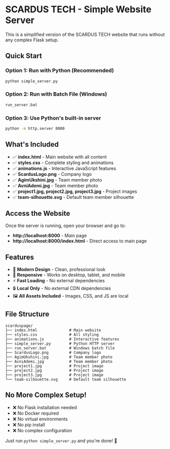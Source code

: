 # SCARDUS TECH - Simple Website Server

This is a simplified version of the SCARDUS TECH website that runs without any complex Flask setup.

## Quick Start

### Option 1: Run with Python (Recommended)
```bash
python simple_server.py
```

### Option 2: Run with Batch File (Windows)
```bash
run_server.bat
```

### Option 3: Use Python's built-in server
```bash
python -m http.server 8000
```

## What's Included

- ✅ **index.html** - Main website with all content
- ✅ **styles.css** - Complete styling and animations
- ✅ **animations.js** - Interactive JavaScript features
- ✅ **ScardusLogo.png** - Company logo
- ✅ **AgimUkshini.jpg** - Team member photo
- ✅ **AvniAdemi.jpg** - Team member photo
- ✅ **project1.jpg, project2.jpg, project3.jpg** - Project images
- ✅ **team-silhouette.svg** - Default team member silhouette

## Access the Website

Once the server is running, open your browser and go to:
- **http://localhost:8000** - Main page
- **http://localhost:8000/index.html** - Direct access to main page

## Features

- 🎨 **Modern Design** - Clean, professional look
- 📱 **Responsive** - Works on desktop, tablet, and mobile
- ⚡ **Fast Loading** - No external dependencies
- 🔒 **Local Only** - No external CDN dependencies
- 🖼️ **All Assets Included** - Images, CSS, and JS are local

## File Structure

```
scarduspage/
├── index.html              # Main website
├── styles.css              # All styling
├── animations.js           # Interactive features
├── simple_server.py        # Python HTTP server
├── run_server.bat          # Windows batch file
├── ScardusLogo.png         # Company logo
├── AgimUkshini.jpg         # Team member photo
├── AvniAdemi.jpg           # Team member photo
├── project1.jpg            # Project image
├── project2.jpg            # Project image
├── project3.jpg            # Project image
└── team-silhouette.svg     # Default team silhouette
```

## No More Complex Setup!

- ❌ No Flask installation needed
- ❌ No Docker required
- ❌ No virtual environments
- ❌ No pip install
- ❌ No complex configuration

Just run `python simple_server.py` and you're done! 🚀

